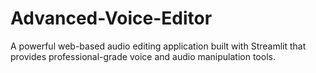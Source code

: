 # Advanced-Voice-Editor
A powerful web-based audio editing application built with Streamlit that provides professional-grade voice and audio manipulation tools.
